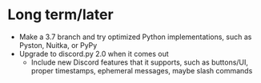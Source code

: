 # Long term/later
- Make a 3.7 branch and try optimized Python implementations, such as Pyston, Nuitka, or PyPy
- Upgrade to discord.py 2.0 when it comes out
	- Include new Discord features that it supports, such as buttons/UI, proper timestamps, ephemeral messages, maybe slash commands
